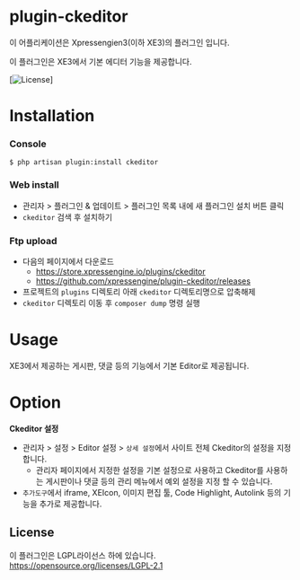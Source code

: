 # plugin-ckeditor
이 어플리케이션은 Xpressengien3(이하 XE3)의 플러그인 입니다.

이 플러그인은 XE3에서 기본 에디터 기능을 제공합니다.

[![License](http://img.shields.io/badge/license-GNU%20LGPL-brightgreen.svg)]

# Installation
### Console
```
$ php artisan plugin:install ckeditor
```

### Web install
- 관리자 > 플러그인 & 업데이트 > 플러그인 목록 내에 새 플러그인 설치 버튼 클릭
- `ckeditor` 검색 후 설치하기

### Ftp upload
- 다음의 페이지에서 다운로드
    * https://store.xpressengine.io/plugins/ckeditor
    * https://github.com/xpressengine/plugin-ckeditor/releases
- 프로젝트의 `plugins` 디렉토리 아래 `ckeditor` 디렉토리명으로 압축해제
- `ckeditor` 디렉토리 이동 후 `composer dump` 명령 실행

# Usage
XE3에서 제공하는 게시판, 댓글 등의 기능에서 기본 Editor로 제공됩니다.

# Option
**Ckeditor 설정**
- 관리자 > 설정 > Editor 설정 > `상세 설정`에서 사이트 전체 Ckeditor의 설정을 지정합니다.
  - 관리자 페이지에서 지정한 설정을 기본 설정으로 사용하고 Ckeditor를 사용하는 게시판이나 댓글 등의 관리 메뉴에서 예외 설정을 지정 할 수 있습니다.
- `추가도구`에서 iframe, XEIcon, 이미지 편집 툴, Code Highlight, Autolink 등의 기능을 추가로 제공합니다.

## License
이 플러그인은 LGPL라이선스 하에 있습니다. <https://opensource.org/licenses/LGPL-2.1>
